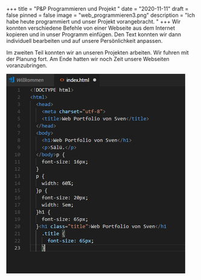 +++
title = "P&P Programmieren und Projekt "
date = "2020-11-11"
draft = false
pinned = false
image = "web_programmieren3.png"
description = "Ich habe heute programmiert und unser Projekt vorangebracht. "
+++
Wir konnten verschiedene Befehle von einer Webseite aus dem Internet kopieren und in unser Programm einfügen. Den Text konnten wir dann individuell bearbeiten und auf unsere Persönlichkeit anpassen. 

Im zweiten Teil konnten wir an unseren Projekten arbeiten. Wir fuhren mit der Planung fort. Am Ende hatten wir noch Zeit unsere Webseiten voranzubringen. 

![](web_programmieren3.png)